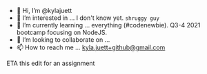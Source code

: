 - 👋 Hi, I’m @kylajuett
- 👀 I’m interested in ... I don't know yet. `shruggy guy`
- 🌱 I’m currently learning ... everything (#codenewbie). Q3-4 2021 bootcamp focusing on NodeJS.
- 💞️ I’m looking to collaborate on ...
- 📫 How to reach me ... kyla.juett+github@gmail.com

<!---
kylajuett/kylajuett is a ✨ special ✨ repository because its `README.md` (this file) appears on your GitHub profile.
You can click the Preview link to take a look at your changes.
--->

ETA this edit for an assignment
